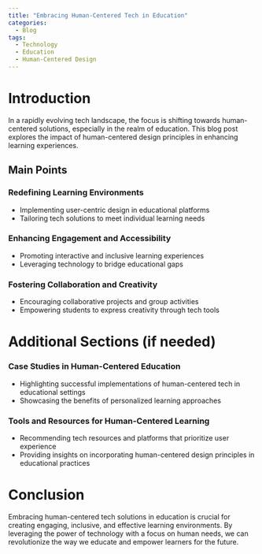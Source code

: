 ```yaml
---
title: "Embracing Human-Centered Tech in Education"
categories:
  - Blog
tags:
  - Technology
  - Education
  - Human-Centered Design
---
```


# Introduction
In a rapidly evolving tech landscape, the focus is shifting towards human-centered solutions, especially in the realm of education. This blog post explores the impact of human-centered design principles in enhancing learning experiences.

## Main Points
### Redefining Learning Environments
- Implementing user-centric design in educational platforms
- Tailoring tech solutions to meet individual learning needs

### Enhancing Engagement and Accessibility
- Promoting interactive and inclusive learning experiences
- Leveraging technology to bridge educational gaps

### Fostering Collaboration and Creativity
- Encouraging collaborative projects and group activities
- Empowering students to express creativity through tech tools

# Additional Sections (if needed)
### Case Studies in Human-Centered Education
- Highlighting successful implementations of human-centered tech in educational settings
- Showcasing the benefits of personalized learning approaches

### Tools and Resources for Human-Centered Learning
- Recommending tech resources and platforms that prioritize user experience
- Providing insights on incorporating human-centered design principles in educational practices

# Conclusion
Embracing human-centered tech solutions in education is crucial for creating engaging, inclusive, and effective learning environments. By leveraging the power of technology with a focus on human needs, we can revolutionize the way we educate and empower learners for the future.